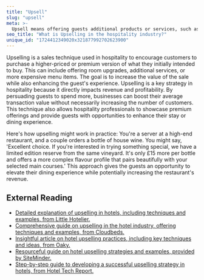```yaml
---
title: "Upsell"
slug: "upsell"
meta: >-
  Upsell means offering guests additional products or services, such as premium drinks, room upgrades, or special menu items, to enhance their experience and increase revenue.
seo_title: "What is Upselling in the hospitality industry?"
unique_id: "1724412349020x321877992702623900"
---
```


Upselling is a sales technique used in hospitality to encourage customers to purchase a higher-priced or premium version of what they initially intended to buy. This can include offering room upgrades, additional services, or more expensive menu items. The goal is to increase the value of the sale while also enhancing the guest's experience. Upselling is a key strategy in hospitality because it directly impacts revenue and profitability. By persuading guests to spend more, businesses can boost their average transaction value without necessarily increasing the number of customers. This technique also allows hospitality professionals to showcase premium offerings and provide guests with opportunities to enhance their stay or dining experience. 

Here's how upselling might work in practice: You're a server at a high-end restaurant, and a couple orders a bottle of house wine. You might say, 'Excellent choice. If you're interested in trying something special, we have a limited edition reserve from the same vineyard. It's only £15 more per bottle and offers a more complex flavour profile that pairs beautifully with your selected main courses.' This approach gives the guests an opportunity to elevate their dining experience while potentially increasing the restaurant's revenue.

## External Reading

- [Detailed explanation of upselling in hotels, including techniques and examples, from Little Hotelier.](https://www.littlehotelier.com/blog/increase-your-revenue/what-is-upselling-hotel/)
- [Comprehensive guide on upselling in the hotel industry, offering techniques and examples, from Cloudbeds.](https://www.cloudbeds.com/hotel-guest/upsell/)
- [Insightful article on hotel upselling practices, including key techniques and ideas, from Oaky.](https://oaky.com/en/blog/hotel-upselling)
- [Resourceful guide on hotel upselling strategies and examples, provided by SiteMinder.](https://www.siteminder.com/r/hotel-upselling/)
- [Step-by-step guide to developing a successful upselling strategy in hotels, from Hotel Tech Report.](https://hoteltechreport.com/news/hotel-upselling)